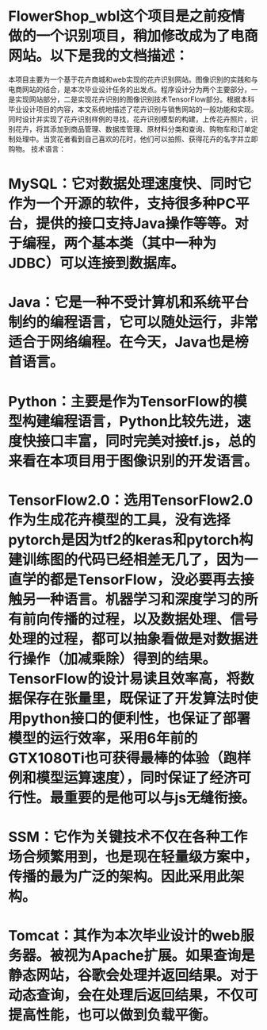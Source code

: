 # FlowerShop_wbl这个项目是之前疫情做的一个识别项目，稍加修改成为了电商网站。以下是我的文档描述：
本项目主要为一个基于花卉商城和web实现的花卉识别网站。图像识别的实践和与电商网站的结合，是本次毕业设计任务的出发点。程序设计分为两个主要部分，一是实现网站部分，二是实现花卉识别的图像识别技术TensorFlow部分。根据本科毕业设计项目的内容，本文系统地描述了花卉识别与销售网站的一般功能和实现。同时设计并实现了花卉识别样例的寻找，花卉识别模型的构建，上传花卉照片，识别花卉，将其添加到商品管理、数据库管理、原材料分类和查询、购物车和订单定制处理中。当赏花者看到自己喜欢的花时，他们可以拍照、获得花卉的名字并立即购物。
技术语言：
# MySQL：它对数据处理速度快、同时它作为一个开源的软件，支持很多种PC平台，提供的接口支持Java操作等等。对于编程，两个基本类（其中一种为JDBC）可以连接到数据库。
# Java：它是一种不受计算机和系统平台制约的编程语言，它可以随处运行，非常适合于网络编程。在今天，Java也是榜首语言。
# Python：主要是作为TensorFlow的模型构建编程语言，Python比较先进，速度快接口丰富，同时完美对接tf.js，总的来看在本项目用于图像识别的开发语言。
# TensorFlow2.0：选用TensorFlow2.0作为生成花卉模型的工具，没有选择pytorch是因为tf2的keras和pytorch构建训练图的代码已经相差无几了，因为一直学的都是TensorFlow，没必要再去接触另一种语言。机器学习和深度学习的所有前向传播的过程，以及数据处理、信号处理的过程，都可以抽象看做是对数据进行操作（加减乘除）得到的结果。TensorFlow的设计易读且效率高，将数据保存在张量里，既保证了开发算法时使用python接口的便利性，也保证了部署模型的运行效率，采用6年前的GTX1080Ti也可获得最棒的体验（跑样例和模型运算速度），同时保证了经济可行性。最重要的是他可以与js无缝衔接。
# SSM：它作为关键技术不仅在各种工作场合频繁用到，也是现在轻量级方案中，传播的最为广泛的架构。因此采用此架构。
# Tomcat：其作为本次毕业设计的web服务器。被视为Apache扩展。如果查询是静态网站，谷歌会处理并返回结果。对于动态查询，会在处理后返回结果，不仅可提高性能，也可以做到负载平衡。

